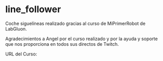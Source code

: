 # line_follower
Coche siguelíneas realizado gracias al curso de MiPrimerRobot de LabGluon.

Agradecimientos a Angel por el curso realizado y por la ayuda y soporte que nos proporciona en todos sus directos de Twitch.

URL del Curso: 
